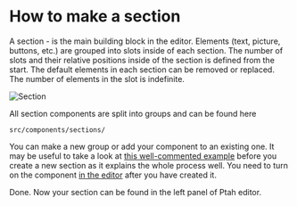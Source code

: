 # How to make a section
A section - is the main building block in the editor. Elements (text, picture, buttons, etc.) are grouped into slots inside of each section.
The number of slots and their relative positions inside of the section is defined from the start. The default elements in each section can be removed or replaced. The number of elements in the slot is indefinite. 

![Section](https://gn180.cdn.stg.gamenet.ru/0/9rNF5/o_DObiW.jpg)

All section components are split into groups and can be found here 
```
src/components/sections/
```
You can make a new group or add your component to an existing one. It may be useful to take a look at [this well-commented example](https://github.com/ProtocolONE/ptah-editor/tree/develop/src/components/sections/sample.vue) before you create a new section as it explains the whole process well.
You need to turn on the component [in the editor](https://github.com/ProtocolONE/ptah-editor/blob/develop/src/components/pages/VuseEditor.vue) after you have created it.

Done. Now your section can be found in the left panel of Ptah editor.
